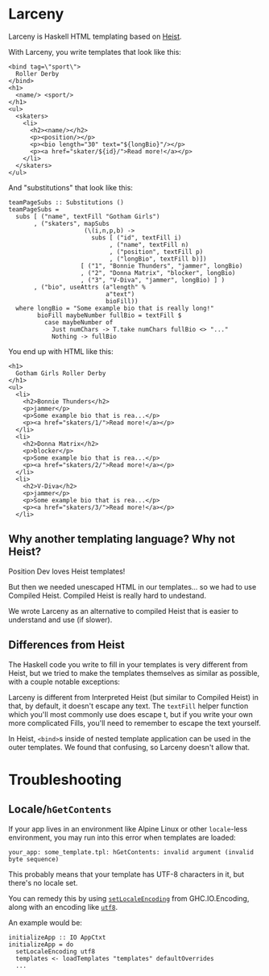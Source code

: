 # Larceny

Larceny is Haskell HTML templating based on [Heist](heist).

With Larceny, you write templates that look like this:

```
<bind tag=\"sport\">
  Roller Derby
</bind>
<h1>
  <name/> <sport/>
</h1>
<ul>
  <skaters>
    <li>
      <h2><name/></h2>
      <p><position/></p>
      <p><bio length="30" text="${longBio}"/></p>
      <p><a href="skater/${id}/">Read more!</a></p>
    </li>
  </skaters>
</ul>
```

And "substitutions" that look like this:

```
teamPageSubs :: Substitutions ()
teamPageSubs =
  subs [ ("name", textFill "Gotham Girls")
       , ("skaters", mapSubs
                     (\(i,n,p,b) ->
                       subs [ ("id", textFill i)
                            , ("name", textFill n)
                            , ("position", textFill p)
                            , ("longBio", textFill b)])
                    [ ("1", "Bonnie Thunders", "jammer", longBio)
                    , ("2", "Donna Matrix", "blocker", longBio)
                    , ("3", "V-Diva", "jammer", longBio) ] )
       , ("bio", useAttrs (a"length" %
                           a"text")
                           bioFill))
  where longBio = "Some example bio that is really long!"
        bioFill maybeNumber fullBio = textFill $
          case maybeNumber of
            Just numChars -> T.take numChars fullBio <> "..."
            Nothing -> fullBio
```

You end up with HTML like this:

```
<h1>
  Gotham Girls Roller Derby
</h1>
<ul>
  <li>
    <h2>Bonnie Thunders</h2>
    <p>jammer</p>
    <p>Some example bio that is rea...</p>
    <p><a href="skaters/1/">Read more!</a></p>
  </li>
  <li>
    <h2>Donna Matrix</h2>
    <p>blocker</p>
    <p>Some example bio that is rea...</p>
    <p><a href="skaters/2/">Read more!</a></p>
  </li>
  <li>
    <h2>V-Diva</h2>
    <p>jammer</p>
    <p>Some example bio that is rea...</p>
    <p><a href="skaters/3/">Read more!</a></p>
  </li>
```

## Why another templating language? Why not Heist?

Position Dev loves Heist templates!

But then we needed unescaped HTML in our templates... so we had to
use Compiled Heist. Compiled Heist is really hard to undestand.

We wrote Larceny as an alternative to compiled Heist that is easier to
understand and use (if slower).

## Differences from Heist

The Haskell code you write to fill in your templates is very different
from Heist, but we tried to make the templates themselves as similar
as possible, with a couple notable exceptions:

Larceny is different from Interpreted Heist (but similar to Compiled
Heist) in that, by default, it doesn't escape any text. The `textFill`
helper function which you'll most commonly use does escape t, but
if you write your own more complicated Fills, you'll need to remember
to escape the text yourself.

In Heist, `<bind>`s inside of nested template application can be used
in the outer templates. We found that confusing, so Larceny doesn't
allow that.

# Troubleshooting

## Locale/`hGetContents`

If your app lives in an environment like Alpine Linux or other
`locale`-less environment, you may run into this error when templates
are loaded:

```
your_app: some_template.tpl: hGetContents: invalid argument (invalid byte sequence)
```

This probably means that your template has UTF-8 characters in it, but there's no locale set.

You can remedy this by using
[`setLocaleEncoding`](https://hackage.haskell.org/package/base-4.9.0.0/docs/GHC-IO-Encoding.html#v:setLocaleEncoding)
from GHC.IO.Encoding, along with an encoding like
[`utf8`](https://hackage.haskell.org/package/base-4.9.0.0/docs/GHC-IO-Encoding.html#v:utf8).

An example would be:

```
initializeApp :: IO AppCtxt
initializeApp = do
  setLocaleEncoding utf8
  templates <- loadTemplates "templates" defaultOverrides
  ...
```
